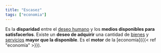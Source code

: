 ```yaml
---
title: "Escasez"
tags: ["economia"]
---
```

Es la **disparidad** entre el [deseo humano](#) y los **medios disponibles para satisfacerlos**. Existe un **deseo de adquirir** una cantidad de [bienes](#) y [servicios](#) **mayor que la disponible**. Es el **motor** de la [economía]({{< ref "economía" >}}).